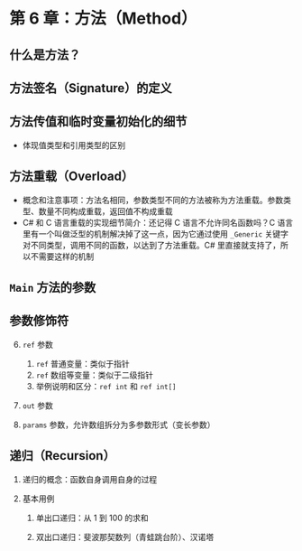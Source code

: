# 第 6 章：方法（Method）

## 什么是方法？

## **方法签名**（Signature）的定义

## 方法传值和临时变量初始化的细节

* 体现值类型和引用类型的区别

## **方法重载**（Overload）

* 概念和注意事项：方法名相同，参数类型不同的方法被称为方法重载。参数类型、数量不同构成重载，返回值不构成重载
* C# 和 C 语言重载的实现细节简介：还记得 C 语言不允许同名函数吗？C 语言里有一个叫做泛型的机制解决掉了这一点，因为它通过使用 `_Generic` 关键字对不同类型，调用不同的函数，以达到了方法重载。C# 里直接就支持了，所以不需要这样的机制

## `Main` 方法的参数

## 参数修饰符

6. `ref` 参数
   
    1. `ref` 普通变量：类似于指针
    2. `ref` 数组等变量：类似于二级指针
    3. 举例说明和区分：`ref int` 和 `ref int[]`
    
2. `out` 参数

3. `params` 参数，允许数组拆分为多参数形式（变长参数）

## **递归**（Recursion）

1. 递归的概念：函数自身调用自身的过程

2. 基本用例

    1. 单出口递归：从 1 到 100 的求和

    2. 双出口递归：斐波那契数列（青蛙跳台阶）、汉诺塔